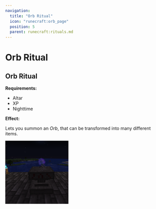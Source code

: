 ```yaml
---
navigation:
  title: "Orb Ritual"
  icon: "runecraft:orb_page"
  position: 5
  parent: runecraft:rituals.md
---
```


# Orb Ritual

## Orb Ritual

<ItemImage id="runecraft:orb_page" />

**__Requirements:__** 

- Altar 
- XP 
- Nighttime

**__Effect:__** 

Lets you summon an *Orb*, that can be transformed into many different items.




![](orb_ritual.png)

